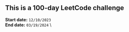 ## This is a 100-day LeetCode challenge

**Start date:**  `12/10/2023` \
**End date:**    `03/19/2024` \
